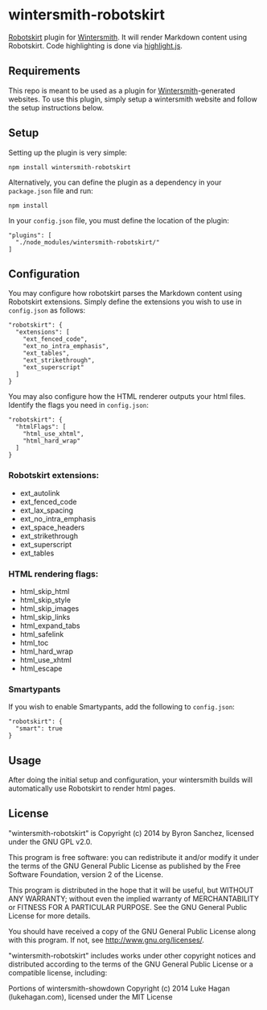 # wintersmith-robotskirt

[Robotskirt](https://github.com/benmills/robotskirt) plugin for 
[Wintersmith](https://github.com/jnordberg/wintersmith). It will render
Markdown content using Robotskirt. Code highlighting is done via 
[highlight.js](https://github.com/isagalaev/highlight.js).

## Requirements

This repo is meant to be used as a plugin for 
[Wintersmith](https://github.com/jnordberg/wintersmith)-generated websites. To 
use this plugin, simply setup a wintersmith website and follow the setup 
instructions below.

## Setup

Setting up the plugin is very simple:

    npm install wintersmith-robotskirt

Alternatively, you can define the plugin as a dependency in your `package.json` file and run:

    npm install

In your `config.json` file, you must define the location of the plugin:

    "plugins": [
      "./node_modules/wintersmith-robotskirt/"
    ]

## Configuration

You may configure how robotskirt parses the Markdown content using Robotskirt
extensions. Simply define the extensions you wish to use in `config.json` as 
follows:

    "robotskirt": {
      "extensions": [
        "ext_fenced_code",
        "ext_no_intra_emphasis",
        "ext_tables",
        "ext_strikethrough",
        "ext_superscript"
      ]
    }

You may also configure how the HTML renderer outputs your html files. Identify 
the flags you need in `config.json`:

    "robotskirt": {
      "htmlFlags": [
        "html_use_xhtml",
        "html_hard_wrap"
      ]
    }

### Robotskirt extensions:

- ext_autolink
- ext_fenced_code
- ext_lax_spacing
- ext_no_intra_emphasis
- ext_space_headers
- ext_strikethrough
- ext_superscript
- ext_tables

### HTML rendering flags:

- html_skip_html
- html_skip_style
- html_skip_images
- html_skip_links
- html_expand_tabs
- html_safelink
- html_toc
- html_hard_wrap
- html_use_xhtml
- html_escape

### Smartypants

If you wish to enable Smartypants, add the following to `config.json`:

    "robotskirt": {
      "smart": true
    }

## Usage

After doing the initial setup and configuration, your wintersmith builds will 
automatically use Robotskirt to render html pages.

## License

"wintersmith-robotskirt" is Copyright (c) 2014 by Byron Sanchez, licensed under 
the GNU GPL v2.0.

This program is free software: you can redistribute it and/or modify it
under the terms of the GNU General Public License as published by the
Free Software Foundation, version 2 of the License.

This program is distributed in the hope that it will be useful, but
WITHOUT ANY WARRANTY; without even the implied warranty of
MERCHANTABILITY or FITNESS FOR A PARTICULAR PURPOSE. See the GNU
General Public License for more details.

You should have received a copy of the GNU General Public License along
with this program. If not, see <http://www.gnu.org/licenses/>.

"wintersmith-robotskirt" includes works under other copyright notices
and distributed according to the terms of the GNU General Public License
or a compatible license, including:

  Portions of wintersmith-showdown Copyright (c) 2014 Luke Hagan
  (lukehagan.com), licensed under the MIT License

